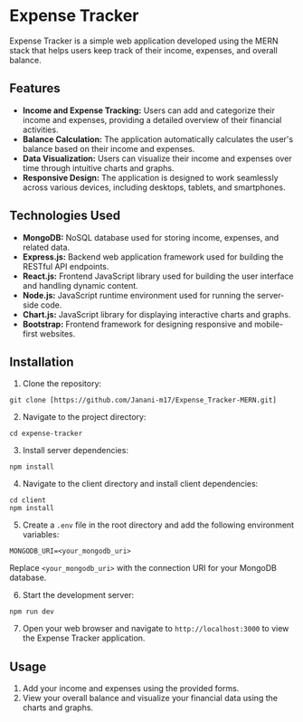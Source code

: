 # Expense Tracker

Expense Tracker is a simple web application developed using the MERN stack that helps users keep track of their income, expenses, and overall balance.

## Features

- **Income and Expense Tracking:** Users can add and categorize their income and expenses, providing a detailed overview of their financial activities.
- **Balance Calculation:** The application automatically calculates the user's balance based on their income and expenses.
- **Data Visualization:** Users can visualize their income and expenses over time through intuitive charts and graphs.
- **Responsive Design:** The application is designed to work seamlessly across various devices, including desktops, tablets, and smartphones.

## Technologies Used

- **MongoDB:** NoSQL database used for storing income, expenses, and related data.
- **Express.js:** Backend web application framework used for building the RESTful API endpoints.
- **React.js:** Frontend JavaScript library used for building the user interface and handling dynamic content.
- **Node.js:** JavaScript runtime environment used for running the server-side code.
- **Chart.js:** JavaScript library for displaying interactive charts and graphs.
- **Bootstrap:** Frontend framework for designing responsive and mobile-first websites.

## Installation

1. Clone the repository:

```
git clone [https://github.com/Janani-m17/Expense_Tracker-MERN.git]
```

2. Navigate to the project directory:

```
cd expense-tracker
```

3. Install server dependencies:

```
npm install
```

4. Navigate to the client directory and install client dependencies:

```
cd client
npm install
```

5. Create a `.env` file in the root directory and add the following environment variables:

```
MONGODB_URI=<your_mongodb_uri>
```

Replace `<your_mongodb_uri>` with the connection URI for your MongoDB database.

6. Start the development server:

```
npm run dev
```

7. Open your web browser and navigate to `http://localhost:3000` to view the Expense Tracker application.

## Usage

1. Add your income and expenses using the provided forms.
2. View your overall balance and visualize your financial data using the charts and graphs.



